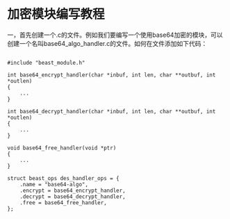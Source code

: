 加密模块编写教程
================

一，首先创建一个.c的文件。例如我们要编写一个使用base64加密的模块，可以创建一个名叫base64_algo_handler.c的文件。如何在文件添加如下代码：
<pre><code>
#include "beast_module.h"

int base64_encrypt_handler(char *inbuf, int len, char **outbuf, int *outlen)
{
    ...
}

int base64_decrypt_handler(char *inbuf, int len, char **outbuf, int *outlen)
{
    ...
}

void base64_free_handler(void *ptr)
{
    ...
}

struct beast_ops des_handler_ops = {
	.name = "base64-algo",
	.encrypt = base64_encrypt_handler,
	.decrypt = base64_decrypt_handler,
	.free = base64_free_handler,
};
</code></pre>